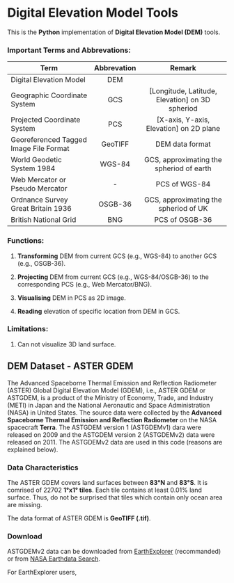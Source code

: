 # Digital Elevation Model Tools

This is the **Python** implementation of **Digital Elevation Model (DEM)** tools.

### Important Terms and Abbrevations:

| Term                                   | Abbrevation | Remark 
| -------------------------------------- | :---------: | :----: 
| Digital Elevation Model                | DEM         | 
| Geographic Coordinate System           | GCS         | [Longitude, Latitude, Elevation] on 3D spheriod
| Projected Coordinate System            | PCS         | [X-axis, Y-axis, Elevation] on 2D plane
| Georeferenced Tagged Image File Format | GeoTIFF     | DEM data format
| World Geodetic System 1984             | WGS-84      | GCS, approximating the spheriod of earth
| Web Mercator or Pseudo Mercator        | -           | PCS of WGS-84
| Ordnance Survey Great Britain 1936     | OSGB-36     | GCS, approximating the spheriod of UK
| British National Grid                  | BNG         | PCS of OSGB-36

### Functions:

1. **Transforming** DEM from current GCS (e.g., WGS-84) to another GCS (e.g., OSGB-36).

2. **Projecting** DEM from current GCS (e.g., WGS-84/OSGB-36) to the corresponding PCS (e.g., Web Mercator/BNG).

3. **Visualising** DEM in PCS as 2D image.

4. **Reading** elevation of specific location from DEM in GCS.

### Limitations:

1. Can not visualize 3D land surface.


## DEM Dataset - ASTER GDEM

The Advanced Spaceborne Thermal Emission and Reflection Radiometer (ASTER) Global Digital Elevation Model (GDEM), i.e., ASTER GDEM or ASTGDEM, is a product of the Ministry of Economy, Trade, and Industry (METI) in Japan and the National Aeronautic and Space Administration (NASA) in United States. The source data were collected by the **Advanced Spaceborne Thermal Emission and Reflection Radiometer** on the NASA spacecraft **Terra**. The ASTGDEM version 1 (ASTGDEMv1) dara were released on 2009 and the ASTGDEM version 2 (ASTGDEMv2) data were released on 2011. The ASTGDEMv2 data are used in this code (reasons are explained below).

### Data Characteristics

The ASTER GDEM covers land surfaces between **83°N** and **83°S**. It is comrised of 22702 **1°x1° tiles**. Each tile contains at least 0.01% land surface. Thus, do not be surprised that tiles which contain only ocean area are missing. 

The data format of ASTER GDEM is **GeoTIFF (.tif)**.

### Download

ASTGDEMv2 data can be downloaded from [EarthExplorer](https://earthexplorer.usgs.gov/) (recommanded) or from [NASA Earthdata Search](https://search.earthdata.nasa.gov/search?q=ASTGTM%20V002).

For EarthExplorer users, 





















